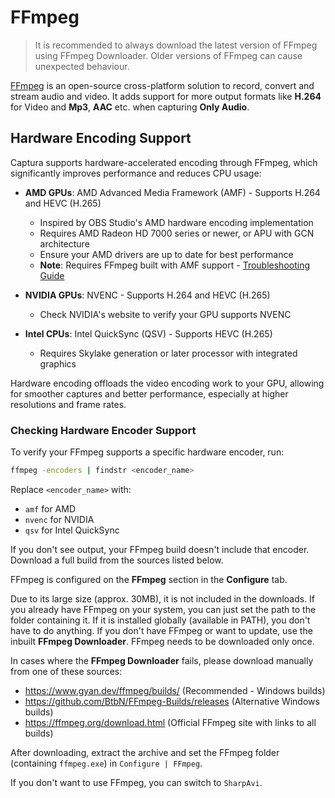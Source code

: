 # FFmpeg

> It is recommended to always download the latest version of FFmpeg using FFmpeg Downloader. Older versions of FFmpeg can cause unexpected behaviour.

[FFmpeg](http://ffmpeg.org/) is an open-source cross-platform solution to record, convert and stream audio and video.
It adds support for more output formats like **H.264** for Video and **Mp3**, **AAC** etc. when capturing **Only Audio**.

## Hardware Encoding Support

Captura supports hardware-accelerated encoding through FFmpeg, which significantly improves performance and reduces CPU usage:

- **AMD GPUs**: AMD Advanced Media Framework (AMF) - Supports H.264 and HEVC (H.265)
  - Inspired by OBS Studio's AMD hardware encoding implementation
  - Requires AMD Radeon HD 7000 series or newer, or APU with GCN architecture
  - Ensure your AMD drivers are up to date for best performance
  - **Note**: Requires FFmpeg built with AMF support - [Troubleshooting Guide](AMD-AMF-Encoding.md)

- **NVIDIA GPUs**: NVENC - Supports H.264 and HEVC (H.265)
  - Check NVIDIA's website to verify your GPU supports NVENC

- **Intel CPUs**: Intel QuickSync (QSV) - Supports HEVC (H.265)
  - Requires Skylake generation or later processor with integrated graphics

Hardware encoding offloads the video encoding work to your GPU, allowing for smoother captures and better performance, especially at higher resolutions and frame rates.

### Checking Hardware Encoder Support

To verify your FFmpeg supports a specific hardware encoder, run:
```bash
ffmpeg -encoders | findstr <encoder_name>
```

Replace `<encoder_name>` with:
- `amf` for AMD
- `nvenc` for NVIDIA
- `qsv` for Intel QuickSync

If you don't see output, your FFmpeg build doesn't include that encoder. Download a full build from the sources listed below.

FFmpeg is configured on the **FFmpeg** section in the **Configure** tab.

Due to its large size (approx. 30MB), it is not included in the downloads.
If you already have FFmpeg on your system, you can just set the path to the folder containing it.
If it is installed globally (available in PATH), you don't have to do anything.
If you don't have FFmpeg or want to update, use the inbuilt **FFmpeg Downloader**.
FFmpeg needs to be downloaded only once.

In cases where the **FFmpeg Downloader** fails, please download manually from one of these sources:
- <https://www.gyan.dev/ffmpeg/builds/> (Recommended - Windows builds)
- <https://github.com/BtbN/FFmpeg-Builds/releases> (Alternative Windows builds)
- <https://ffmpeg.org/download.html> (Official FFmpeg site with links to all builds)

After downloading, extract the archive and set the FFmpeg folder (containing `ffmpeg.exe`) in `Configure | FFmpeg`.

If you don't want to use FFmpeg, you can switch to `SharpAvi`.